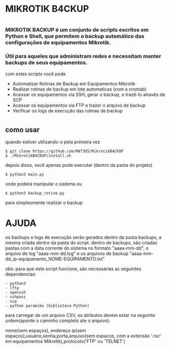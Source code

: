 # MIKROTIK B4CKUP
#
#
#
 ### MIKROTIK BACKUP é um conjunto de scripts escritos em Python e Shell, que permitem o backup automático das configurações de equipamentos Mikrotik.
 ### Útil para aqueles que administram redes e necessitam manter backups de seus equipamentos. 
 

com estes scripts você pode

  - Automatizar Rotinas de Backup em Equipamentos Mikrotik
  - Realizar rotinas de backup em lote automaticas (com a crontab)
  - Acessar os equipamentos via SSH, gerar o backup, e trazê-lo através de SCP
  - Acessar os equipamentos via FTP e trazer o arquivo de backup
  - Verificar os logs de execução das rotinas de backup

#
#
#

## como usar

quando estiver utilizando-o pela primeira vez 

    $ git clone https://github.com/M4T3U5/MikrotikB4CKUP
    $ ./MikrotikB4CKUP/install.sh
    
depois disso, você apenas pode executar (dentro da pasta do projeto)

    $ python3 main.py

onde poderá manipular o sistema ou
    
    $ python3 backup_rotine.py

para simplesmente realizar o backup


#  AJUDA

os backups e logs de execução serão gerados dentro da pasta backups, a mesma criada dentro da pasta do script.
dentro de backups, são criadas pastas com a data corrente do sistema no formato "aaaa-mm-dd", o arquivo de log 
"aaaa-mm-dd.log" e os arquivos de backup "aaaa-mm-dd_ip-equipamento_NOME-EQUIPAMENTO.txt"

obs: para que este script funcione, são necessárias as seguintes dependencias:

	- python3
	- lftp
	- openssh
	- sshpass
	- scp
	- python paramiko (biblioteca Python)

para carregar de um arquivo CSV, os atributos devem estar na seguinte ordem(aponte o caminho completo ate o arquivo):

nome(sem espaços), endereço ip(sem espaços),usuario,senha,porta,arquivo(sem espacos, com a extensão '.rsc' em equipamentos Mikrotik),protocolo('FTP' ou 'TELNET')

